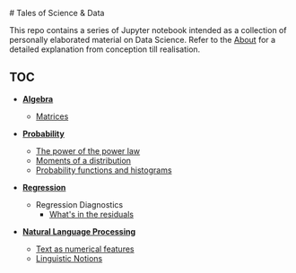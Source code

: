 # Tales of Science & Data

This repo contains a series of Jupyter notebook intended as a collection of personally elaborated material on Data Science. Refer to the [About](ABOUT.md) for a detailed explanation from conception till realisation.

## TOC

* [**Algebra**](http://nbviewer.jupyter.org/github/martinapugliese/tales-science-data/tree/master/algebra/)
    * [Matrices](http://nbviewer.jupyter.org/github/martinapugliese/tales-science-data/tree/master/algebra/matrices.ipynb)

* [**Probability**](http://nbviewer.jupyter.org/github/martinapugliese/tales-science-data/tree/master/probability/)
    * [The power of the power law](http://nbviewer.jupyter.org/github/martinapugliese/tales-science-data/blob/master/probability/power-law.ipynb)
    * [Moments of a distribution](http://nbviewer.jupyter.org/github/martinapugliese/tales-science-data/blob/master/probability/moments.ipynb)
    * [Probability functions and histograms](http://nbviewer.jupyter.org/github/martinapugliese/tales-science-data/blob/master/probability/distributions-histograms.ipynb)

* [**Regression**](http://nbviewer.jupyter.org/github/martinapugliese/tales-science-data/tree/master/regression/)
    * Regression Diagnostics
        * [What's in the residuals](http://nbviewer.jupyter.org/github/martinapugliese/tales-science-data/blob/master/regression/diagnostics/residuals.ipynb)

* [**Natural Language Processing**](http://nbviewer.jupyter.org/github/martinapugliese/tales-science-data/tree/master/nlp/)
    * [Text as numerical features](http://nbviewer.jupyter.org/github/martinapugliese/tales-science-data/blob/master/nlp/text-num-feats.ipynb)
    * [Linguistic Notions](http://nbviewer.jupyter.org/github/martinapugliese/tales-science-data/blob/master/nlp/linguistic-notions.ipynb)

